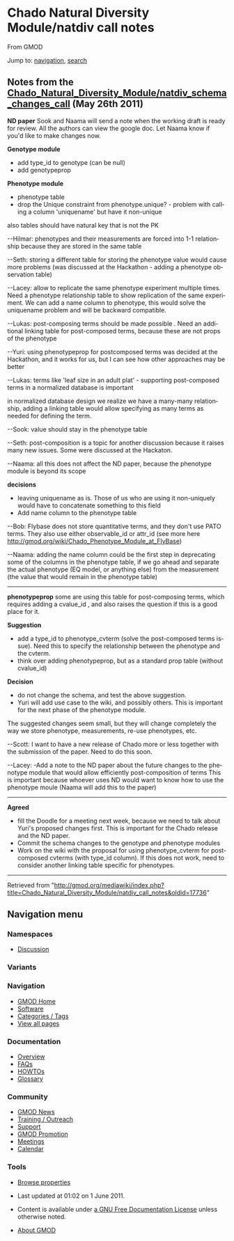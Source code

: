 <div id="mw-page-base" class="noprint">

</div>

<div id="mw-head-base" class="noprint">

</div>

<div id="content" class="mw-body" role="main">

<span id="top"></span>

<div id="mw-js-message" style="display:none;">

</div>



# <span dir="auto">Chado Natural Diversity Module/natdiv call notes</span>

<div id="bodyContent">

<div id="siteSub">

From GMOD

</div>

<div id="contentSub">

</div>

<div id="jump-to-nav" class="mw-jump">

Jump to: [navigation](#mw-navigation), [search](#p-search)

</div>

<div id="mw-content-text" class="mw-content-ltr" lang="en" dir="ltr">

## <span id="Notes_from_the_Chado_Natural_Diversity_Module.2Fnatdiv_schema_changes_call_.28May_26th_2011.29" class="mw-headline">Notes from the [Chado_Natural_Diversity_Module/natdiv_schema_changes_call](natdiv_schema_changes_call "Chado Natural Diversity Module/natdiv schema changes call") (May 26th 2011)</span>

**ND paper** Sook and Naama will send a note when the working draft is
ready for review. All the authors can view the google doc. Let Naama
know if you'd like to make changes now.

**Genotype module**

- add type_id to genotype (can be null)
- add genotypeprop

  
**Phenotype module**

- phenotype table
- drop the Unique constraint from phenotype.unique? - problem with
  calling a column 'uniquename' but have it non-unique

also tables should have natural key that is not the PK

--Hilmar: phenotypes and their measurements are forced into 1-1
relationship because they are stored in the same table

--Seth: storing a different table for storing the phenotype value would
cause more problems (was discussed at the Hackathon - adding a phenotype
observation table)

--Lacey: allow to replicate the same phenotype experiment multiple
times. Need a phenotype relationship table to show replication of the
same experiment. We can add a name column to phenotype, this would solve
the uniquename problem and will be backward compatible.

--Lukas: post-composing terms should be made possible . Need an
additional linking table for post-composed terms, because these are not
props of the phenotype

--Yuri: using phenotypeprop for postcomposed terms was decided at the
Hackathon, and it works for us, but I can see how other approaches may
be better

--Lukas: terms like 'leaf size in an adult plat' - supporting
post-composed terms in a normalized database is important

in normalized database design we realize we have a many-many
relationship, adding a linking table would allow specifying as many
terms as needed for defining the term.

--Sook: value should stay in the phenotype table

--Seth: post-composition is a topic for another discussion because it
raises many new issues. Some were discussed at the Hackaton.

--Naama: all this does not affect the ND paper, because the phenotype
module is beyond its scope

**decisions**

- leaving uniquename as is. Those of us who are using it non-uniquely
  would have to concatenate something to this field
- Add name column to the phenotype table

--Bob: Flybase does not store quantitative terms, and they don't use
PATO terms. They also use either observable_id or attr_id (see more here
<a href="../Chado_Phenotype_Module_at_FlyBase" class="external free"
rel="nofollow">http://gmod.org/wiki/Chado_Phenotype_Module_at_FlyBase</a>)

--Naama: adding the name column could be the first step in deprecating
some of the columns in the phenotype table, if we go ahead and separate
the actual phenotype (EQ model, or anything else) from the measurement
(the value that would remain in the phenotype table)

  

------------------------------------------------------------------------

**phenotypeprop** some are using this table for post-composing terms,
which requires adding a cvalue_id , and also raises the question if this
is a good place for it.

  
**Suggestion**

- add a type_id to phenotype_cvterm (solve the post-composed terms
  issue). Need this to specify the relationship between the phenotype
  and the cvterm.
- think over adding phenotypeprop, but as a standard prop table (without
  cvalue_id)

**Decision**

- do not change the schema, and test the above suggestion.
- Yuri will add use case to the wiki, and possibly others. This is
  important for the next phase of the phenotype module.

The suggested changes seem small, but they will change completely the
way we store phenotype, measurements, re-use phenotypes, etc.

--Scott: I want to have a new release of Chado more or less together
with the submission of the paper. Need to do this soon.

--Lacey: -Add a note to the ND paper about the future changes to the
phenotype module that would allow efficiently post-composition of terms
This is important because whoever uses ND would want to know how to use
the phenotype moule (Naama will add this to the paper)

------------------------------------------------------------------------

**Agreed**

- fill the Doodle for a meeting next week, because we need to talk about
  Yuri's proposed changes first. This is important for the Chado release
  and the ND paper.
- Commit the schema changes to the genotype and phenotype modules
- Work on the wiki with the proposal for using phenotype_cvterm for
  post-composed cvterms (with type_id column). If this does not work,
  need to consider another linking table specific for phenotypes.

------------------------------------------------------------------------

</div>

<div class="printfooter">

Retrieved from
"<http://gmod.org/mediawiki/index.php?title=Chado_Natural_Diversity_Module/natdiv_call_notes&oldid=17736>"

</div>

<div id="catlinks" class="catlinks catlinks-allhidden">

</div>

<div class="visualClear">

</div>

</div>

</div>

<div id="mw-navigation">

## Navigation menu

<div id="mw-head">



<div id="left-navigation">

<div id="p-namespaces" class="vectorTabs" role="navigation"
aria-labelledby="p-namespaces-label">

### Namespaces


- <span id="ca-talk"><a
  href="http://gmod.org/mediawiki/index.php?title=Talk:Chado_Natural_Diversity_Module/natdiv_call_notes&amp;action=edit&amp;redlink=1"
  accesskey="t"
  title="Discussion about the content page [t]">Discussion</a></span>

</div>

<div id="p-variants" class="vectorMenu emptyPortlet" role="navigation"
aria-labelledby="p-variants-label">

### 

### Variants[](#)

<div class="menu">

</div>

</div>

</div>





</div>

</div>

</div>

<div id="mw-panel">

<div id="p-logo" role="banner">

<a href="../Main_Page"
style="background-image: url(../../images/GMOD-cogs.png);"
title="Visit the main page"></a>

</div>

<div id="p-Navigation" class="portal" role="navigation"
aria-labelledby="p-Navigation-label">

### Navigation

<div class="body">

- <span id="n-GMOD-Home">[GMOD Home](../Main_Page)</span>
- <span id="n-Software">[Software](../GMOD_Components)</span>
- <span id="n-Categories-.2F-Tags">[Categories /
  Tags](../Categories)</span>
- <span id="n-View-all-pages">[View all
  pages](../Special:AllPages)</span>

</div>

</div>

<div id="p-Documentation" class="portal" role="navigation"
aria-labelledby="p-Documentation-label">

### Documentation

<div class="body">

- <span id="n-Overview">[Overview](../Overview)</span>
- <span id="n-FAQs">[FAQs](../Category:FAQ)</span>
- <span id="n-HOWTOs">[HOWTOs](../Category:HOWTO)</span>
- <span id="n-Glossary">[Glossary](../Glossary)</span>

</div>

</div>

<div id="p-Community" class="portal" role="navigation"
aria-labelledby="p-Community-label">

### Community

<div class="body">

- <span id="n-GMOD-News">[GMOD News](../GMOD_News)</span>
- <span id="n-Training-.2F-Outreach">[Training /
  Outreach](../Training_and_Outreach)</span>
- <span id="n-Support">[Support](../Support)</span>
- <span id="n-GMOD-Promotion">[GMOD Promotion](../GMOD_Promotion)</span>
- <span id="n-Meetings">[Meetings](../Meetings)</span>
- <span id="n-Calendar">[Calendar](../Calendar)</span>

</div>

</div>

<div id="p-tb" class="portal" role="navigation"
aria-labelledby="p-tb-label">

### Tools

<div class="body">


- <span id="t-smwbrowselink"><a
  href="../Special%3ABrowse/Chado_Natural_Diversity_Module-2Fnatdiv_call_notes"
  rel="smw-browse">Browse properties</a></span>


</div>

</div>

</div>

</div>

<div id="footer" role="contentinfo">

- <span id="footer-info-lastmod">Last updated at 01:02 on 1 June
  2011.</span>
<!-- - <span id="footer-info-viewcount">5,218 page views.</span> -->
- <span id="footer-info-copyright">Content is available under
  <a href="http://www.gnu.org/licenses/fdl-1.3.html" class="external"
  rel="nofollow">a GNU Free Documentation License</a> unless otherwise
  noted.</span>

<!-- -->

- <span id="footer-places-about">[About
  GMOD](../GMOD:About "GMOD:About")</span>

<!-- -->






</div>
